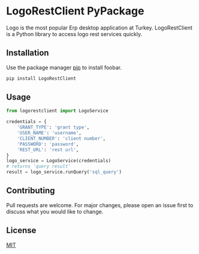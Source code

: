 # LogoRestClient PyPackage

Logo is the most popular Erp desktop application at Turkey. LogoRestClient is a Python library to access logo rest services quickly.

## Installation

Use the package manager [pip](https://pip.pypa.io/en/stable/) to install foobar.

```bash
pip install LogoRestClient
```

## Usage

```python
from logorestclient import LogoService

credentials = {
    'GRANT_TYPE': 'grant type',
    'USER_NAME': 'username',
    'CLIENT_NUMBER': 'client number',
    'PASSWORD': 'password',
    'REST_URL': 'rest url',
}
logo_service = LogoService(credentials)
# returns 'query result'
result = logo_service.runQuery('sql_query')

```

## Contributing

Pull requests are welcome. For major changes, please open an issue first to discuss what you would like to change.

## License

[MIT](https://choosealicense.com/licenses/mit/)
